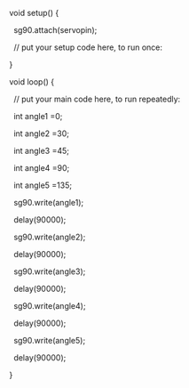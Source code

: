 void setup() {

  sg90.attach(servopin);

  // put your setup code here, to run once:



}



void loop() {

  // put your main code here, to run repeatedly:

  int angle1 =0;

  int angle2 =30;

  int angle3 =45;

  int angle4 =90;

  int angle5 =135;

   sg90.write(angle1);

    delay(90000);

   sg90.write(angle2);

    delay(90000);

   sg90.write(angle3);

    delay(90000);

   sg90.write(angle4);

    delay(90000);

   sg90.write(angle5);

    delay(90000);

}

